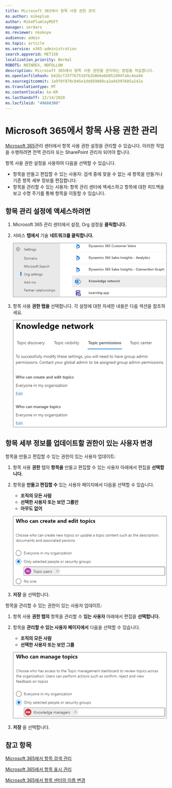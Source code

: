 ```yaml
---
title: Microsoft 365에서 항목 사용 권한 관리
ms.author: mikeplum
author: MikePlumleyMSFT
manager: serdars
ms.reviewer: nkokoye
audience: admin
ms.topic: article
ms.service: o365-administration
search.appverid: MET150
localization_priority: Normal
ROBOTS: NOINDEX, NOFOLLOW
description: Microsoft 365에서 항목 사용 권한을 관리하는 방법을 학습합니다.
ms.openlocfilehash: b42bcf25f7b7516fb2b8b6e6b052d94fa6c4ea94
ms.sourcegitcommit: 1a9f0f878c045e1ddd59088ca2a94397605a242a
ms.translationtype: MT
ms.contentlocale: ko-KR
ms.lasthandoff: 12/14/2020
ms.locfileid: "49668300"
---
```

# <a name="manage-topic-permissions-in-microsoft-365"></a>Microsoft 365에서 항목 사용 권한 관리

[Microsoft 365](https://admin.microsoft.com)관리 센터에서 항목 사용 권한 설정을 관리할 수 있습니다. 이러한 작업을 수행하려면 전역 관리자 또는 SharePoint 관리자 되어야 합니다.

항목 사용 권한 설정을 사용하여 다음을 선택할 수 있습니다.

- 항목을 만들고 편집할 수 있는 사용자: 검색 중에 찾을 수 없는 새 항목을 만들거나 기존 항목 세부 정보를 편집합니다.
- 항목을 관리할 수 있는 사용자: 항목 관리 센터에 액세스하고 항목에 대한 피드백을 보고 수명 주기를 통해 항목을 이동할 수 있습니다.

## <a name="to-access-topics-management-settings"></a>항목 관리 설정에 액세스하려면

1. Microsoft 365 관리 센터에서 설정, Org 설정을 **클릭합니다.**
2. 서비스 **탭에서** 기술 **네트워크를 클릭합니다.**

    ![지식에 사람 연결](../media/admin-org-knowledge-options-completed.png) 

3. 항목 사용 **권한 탭을** 선택합니다. 각 설정에 대한 자세한 내용은 다음 섹션을 참조하세요.

    ![knowledge-network-settings](../media/knowledge-network-settings-topic-permissions.png) 

## <a name="change-who-has-permissions-to-update-topic-details"></a>항목 세부 정보를 업데이트할 권한이 있는 사용자 변경

항목을 만들고 편집할 수 있는 권한이 있는 사용자 업데이트:

1. 항목 사용 **권한** 탭의 **항목을** 만들고 편집할 수 있는 사용자 아래에서 편집을 **선택합니다.**
2. 항목을 **만들고 편집할 수** 있는 사용자 페이지에서 다음을 선택할 수 있습니다.
    - **조직의 모든 사람**
    - **선택한 사용자 또는 보안 그룹만**
    - **아무도 없어**

    ![항목 만들기 및 편집](../media/k-manage-who-can-create-and-edit.png)  

3. **저장** 을 선택합니다.

항목을 관리할 수 있는 권한이 있는 사용자 업데이트:

1. 항목 사용 **권한 탭의** 항목을 관리할 수 **있는 사용자** 아래에서 편집을 **선택합니다.**
2. 항목을 **관리할 수 있는 사용자 페이지에서** 다음을 선택할 수 있습니다.
    - **조직의 모든 사람**
    - **선택한 사용자 또는 보안 그룹**

    ![항목 관리](../media/k-manage-who-can-manage-topics.png)  

3. **저장** 을 선택합니다.

## <a name="see-also"></a>참고 항목

[Microsoft 365에서 항목 검색 관리](topic-experiences-discovery.md)

[Microsoft 365에서 항목 표시 관리](topic-experiences-knowledge-rules.md)

[Microsoft 365에서 항목 센터의 이름 변경](topic-experiences-administration.md)
